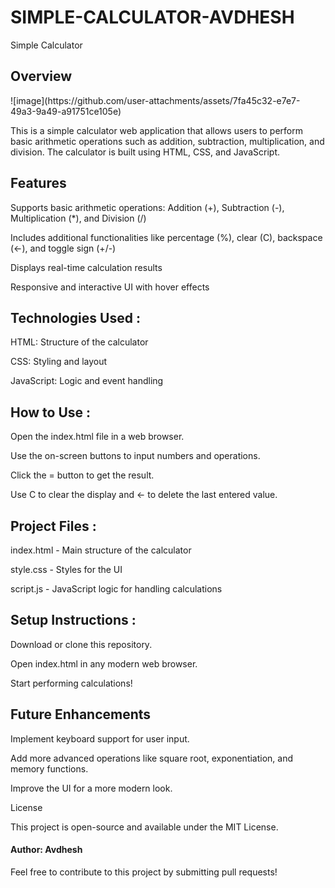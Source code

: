 # SIMPLE-CALCULATOR-AVDHESH
Simple Calculator

<h2>Overview</h2>
![image](https://github.com/user-attachments/assets/7fa45c32-e7e7-49a3-9a49-a91751ce105e)



This is a simple calculator web application that allows users to perform basic arithmetic operations such as addition, subtraction, multiplication, and division. The calculator is built using HTML, CSS, and JavaScript.

<h2>Features</h2>

Supports basic arithmetic operations: Addition (+), Subtraction (-), Multiplication (*), and Division (/)

Includes additional functionalities like percentage (%), clear (C), backspace (←), and toggle sign (+/-)

Displays real-time calculation results

Responsive and interactive UI with hover effects

<h2>Technologies Used :</h2>

HTML: Structure of the calculator

CSS: Styling and layout

JavaScript: Logic and event handling

<h2>How to Use :</h2>

Open the index.html file in a web browser.

Use the on-screen buttons to input numbers and operations.

Click the = button to get the result.

Use C to clear the display and ← to delete the last entered value.

<h2>Project Files :</h2>

index.html - Main structure of the calculator

style.css - Styles for the UI

script.js - JavaScript logic for handling calculations

<h2>Setup Instructions :</h2> 

Download or clone this repository.

Open index.html in any modern web browser.

Start performing calculations!


<h2>Future Enhancements</h2>

Implement keyboard support for user input.

Add more advanced operations like square root, exponentiation, and memory functions.

Improve the UI for a more modern look.

License

This project is open-source and available under the MIT License.

<h4 style="text:italic">Author: Avdhesh</h4>

Feel free to contribute to this project by submitting pull requests!
